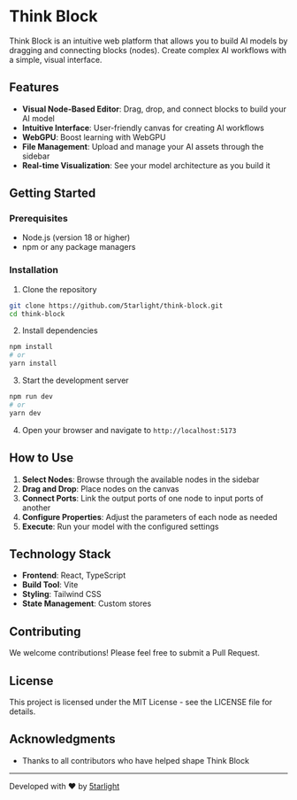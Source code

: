 # Think Block

Think Block is an intuitive web platform that allows you to build AI models by dragging and connecting blocks (nodes). Create complex AI workflows with a simple, visual interface.

## Features

- **Visual Node-Based Editor**: Drag, drop, and connect blocks to build your AI model
- **Intuitive Interface**: User-friendly canvas for creating AI workflows
- **WebGPU**: Boost learning with WebGPU
- **File Management**: Upload and manage your AI assets through the sidebar
- **Real-time Visualization**: See your model architecture as you build it

## Getting Started

### Prerequisites

- Node.js (version 18 or higher)
- npm or any package managers

### Installation

1. Clone the repository
```bash
git clone https://github.com/5tarlight/think-block.git
cd think-block
```

2. Install dependencies
```bash
npm install
# or
yarn install
```

3. Start the development server
```bash
npm run dev
# or
yarn dev
```

4. Open your browser and navigate to `http://localhost:5173`

## How to Use

1. **Select Nodes**: Browse through the available nodes in the sidebar
2. **Drag and Drop**: Place nodes on the canvas
3. **Connect Ports**: Link the output ports of one node to input ports of another
4. **Configure Properties**: Adjust the parameters of each node as needed
5. **Execute**: Run your model with the configured settings

## Technology Stack

- **Frontend**: React, TypeScript
- **Build Tool**: Vite
- **Styling**: Tailwind CSS
- **State Management**: Custom stores

## Contributing

We welcome contributions! Please feel free to submit a Pull Request.

## License

This project is licensed under the MIT License - see the LICENSE file for details.

## Acknowledgments

- Thanks to all contributors who have helped shape Think Block

---

Developed with ❤️ by [5tarlight](https://github.com/5tarlight)
